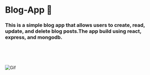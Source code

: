 # Blog-App 📝
### This is a simple blog app that allows users to create, read, update, and delete blog posts.The app build using react, express, and mongodb.


<br>
<br>
<br>


![Gif](https://media.tumblr.com/tumblr_m486699b2o1r79k32.gif)

